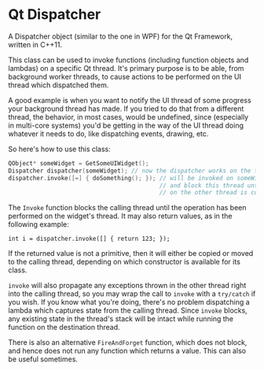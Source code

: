 Qt Dispatcher
============

A Dispatcher object (similar to the one in WPF) for the Qt Framework, written in C++11.

This class can be used to invoke functions (including function objects and lambdas) on a specific Qt thread.
It's primary purpose is to be able, from background worker threads, to cause actions to be performed on the UI thread which dispatched them.

A good example is when you want to notify the UI thread of some progress your background thread has made.
If you tried to do that from a different thread, the behavior, in most cases, would be undefined, since (especially in multi-core systems) you'd be getting in the way of the UI thread doing whatever it needs to do, like dispatching events, drawing, etc.

So here's how to use this class:

```c++
QObject* someWidget = GetSomeUIWidget();  
Dispatcher dispatcher(someWidget); // now the dispatcher works on the thread Qt assigns to someWidget  
dispatcher.invoke([=] { doSomething(); }); // will be invoked on someWidget's thread,
                                           // and block this thread until the call
                                           // on the other thread is completed
```

The `Invoke` function blocks the calling thread until the operation has been performed on the widget's thread.
It may also return values, as in the following example:

```int i = dispatcher.invoke([] { return 123; });```

If the returned value is not a primitive, then it will either be copied or moved to the calling thread, depending on which constructor is available for its class.

`invoke` will also propagate any exceptions thrown in the other thread right into the calling thread, so you may wrap the call to `invoke` with a `try/catch` if you wish.
If you know what you're doing, there's no problem dispatching a lambda which captures state from the calling thread. Since `invoke` blocks, any existing state in the thread's stack will be intact while running the function on the destination thread.

There is also an alternative `FireAndForget` function, which does not block, and hence does not run any function which returns a value. This can also be useful sometimes.
